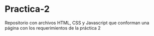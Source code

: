 # Practica-2
Repositorio con archivos HTML, CSS y Javascript que conforman una página con los requerimientos de la práctica 2
